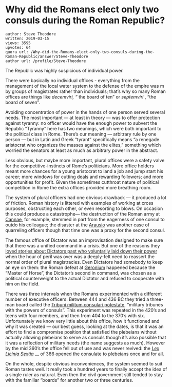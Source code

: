 # Why did the Romans elect only two consuls during the Roman Republic?

	author: Steve Theodore
	written: 2019-03-15
	views: 3595
	upvotes: 64
	quora url: /Why-did-the-Romans-elect-only-two-consuls-during-the-Roman-Republic/answer/Steve-Theodore
	author url: /profile/Steve-Theodore


The Republic was highly suspicious of individual power.

There were basically no individual offices - everything from the management of the local water system to the defense of the empire was m by groups of magistrates rather than individuals; that’s why so many Roman offices are things like _decemviri, “_ the board of ten” or _septemviri_ , “the board of seven”.

Avoiding concentration of power in the hands of one person served several needs. The most important — at least in theory — was to offer protection against tyranny: no officer would have the enough power to subvert the Republic “Tyranny” here has two meanings, which were both important to the political class in Rome. There’s our meaning — arbitrary rule by one person — but in Latin and Greek “tyrant” specifically means “a renegade aristocrat who organizes the masses against the elites,” something which worried the senators at least as much as arbitrary power in the abstract.

Less obvious, but maybe more important, plural offices were a safety valve for the competitive-instincts of Rome’s politicians. More office holders meant more chances for a young aristocrat to land a job and jump start his career; more windows for cutting deals and rewarding followers; and more opportunities for profit. Given the sometimes cutthroat nature of political competition in Rome the extra offices provided more breathing room.

The system of plural officers had one obvious drawback — it produced a lot of friction. Roman history is littered with examples of working at cross purposes, obstructing each other, or even resorting to blows. On occasion this could produce a catastrophe— the destruction of the Roman army at [Cannae](https://en.wikipedia.org/wiki/Battle_of_Cannae), for example, stemmed in part from the eagerness of one consul to outdo his colleague; the disaster at the [Arausio](https://en.wikipedia.org/wiki/Battle_of_Arausio) was another case of quarreling officers though that time one was a proxy for the second consul.

The famous office of Dictator was an improvisation designed to make sure that there was a unified command in a crisis. But one of the reasons they [loved stories about Dictators past who voluntarily laid down their power](https://www.quora.com/What-was-the-most-Roman-thing-ever) when the hour of peril was over was a deeply-felt need to reassert the normal order of plural magistracies. Even Dictators had somebody to keep an eye on them: the Roman defeat at [Geronium](https://en.wikipedia.org/wiki/Battle_of_Geronium) happened because the “Master of Horse”, the Dictator’s second in command, was chosen as a political counterweight to the actual Dictator and refused to cooperate with him on the field.

There was three intervals when the Romans experimented with a different number of executive officers. Between 444 and 436 BC they tried a three-man board called the [Tribuni militum consulari potestate](https://en.wikipedia.org/wiki/Tribuni_militum_consulari_potestate), “military tribunes with the powers of consuls”. This experiment was repeated in the 420’s and teens with four members, and then from 404 to the 370’s with six. Unfortunately we know very little about this office, how it functioned and why it was created — our best guess, looking at the dates, is that it was an effort to find a compromise position that satisfied the plebeians without actually allowing plebeians to serve as consuls though it’s also possible that it was a reflection of military needs (the name suggests as much). However by the mid 360’s the office fell out of use and was never revived: the _[Lex Licinia Sextia](https://en.wikipedia.org/wiki/Lex_Licinia_Sextia)_ __ of 366 opened the consulate to plebeians once and for all.

On the whole, despite obvious inconveniences, the system seemed to suit Roman tastes well. It really took a hundred years to finally accept the idea of a single ruler as natural. Even then the civil government still tended to stay with the familiar “boards” for another two or three centuries.

